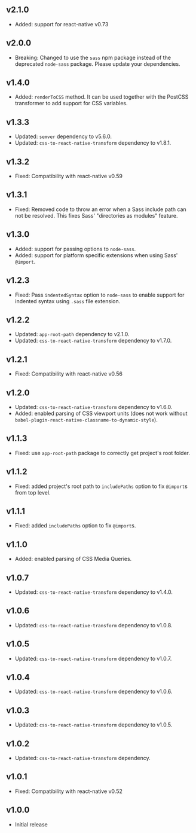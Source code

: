 ## v2.1.0

- Added: support for react-native v0.73

## v2.0.0

- Breaking: Changed to use the `sass` npm package instead of the deprecated `node-sass` package. Please update your dependencies.

## v1.4.0

- Added: `renderToCSS` method. It can be used together with the PostCSS transformer to add support for CSS variables.

## v1.3.3

- Updated: `semver` dependency to v5.6.0.
- Updated: `css-to-react-native-transform` dependency to v1.8.1.

## v1.3.2

- Fixed: Compatibility with react-native v0.59

## v1.3.1

- Fixed: Removed code to throw an error when a Sass include path can not be resolved. This fixes Sass' "directories as modules" feature.

## v1.3.0

- Added: support for passing options to `node-sass`.
- Added: support for platform specific extensions when using Sass' `@import`.

## v1.2.3

- Fixed: Pass `indentedSyntax` option to `node-sass` to enable support for indented syntax using `.sass` file extension.

## v1.2.2

- Updated: `app-root-path` dependency to v2.1.0.
- Updated: `css-to-react-native-transform` dependency to v1.7.0.

## v1.2.1

- Fixed: Compatibility with react-native v0.56

## v1.2.0

- Updated: `css-to-react-native-transform` dependency to v1.6.0.
- Added: enabled parsing of CSS viewport units (does not work without `babel-plugin-react-native-classname-to-dynamic-style`).

## v1.1.3

- Fixed: use `app-root-path` package to correctly get project's root folder.

## v1.1.2

- Fixed: added project's root path to `includePaths` option to fix `@import`s from top level.

## v1.1.1

- Fixed: added `includePaths` option to fix `@import`s.

## v1.1.0

- Added: enabled parsing of CSS Media Queries.

## v1.0.7

- Updated: `css-to-react-native-transform` dependency to v1.4.0.

## v1.0.6

- Updated: `css-to-react-native-transform` dependency to v1.0.8.

## v1.0.5

- Updated: `css-to-react-native-transform` dependency to v1.0.7.

## v1.0.4

- Updated: `css-to-react-native-transform` dependency to v1.0.6.

## v1.0.3

- Updated: `css-to-react-native-transform` dependency to v1.0.5.

## v1.0.2

- Updated: `css-to-react-native-transform` dependency.

## v1.0.1

- Fixed: Compatibility with react-native v0.52

## v1.0.0

- Initial release

